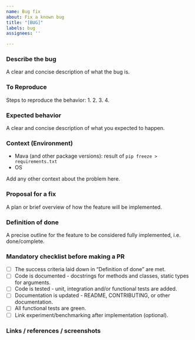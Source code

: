 ```yaml
---
name: Bug fix
about: Fix a known bug
title: "[BUG]"
labels: bug
assignees: ''

---
```


### Describe the bug
A clear and concise description of what the bug is.

### To Reproduce
Steps to reproduce the behavior:
1. 
2. 
3. 
4. 

### Expected behavior
A clear and concise description of what you expected to happen.

### Context (Environment)
 - Mava (and other package versions): result of `pip freeze > requirements.txt`
 - OS

Add any other context about the problem here.

### Proposal for a fix
A plan or brief overview of how the feature will be implemented.

### Definition of done
A precise outline for the feature to be considered fully implemented, i.e. done/complete.

### Mandatory checklist before making a PR
* [ ] The success criteria laid down in “Definition of done” are met.
* [ ] Code is documented - docstrings for methods and classes, static types for arguments.
* [ ] Code is tested - unit, integration and/or functional tests are added.
* [ ] Documentation is updated - README, CONTRIBUTING, or other documentation.
* [ ] All functional tests are green.
* [ ] Link experiment/benchmarking after implementation (optional).

<!-- Base checklist. Don’t hesitate to adapt it to your use-case. -->

### Links / references / screenshots
<!-- For ex: link to CI job, experiment runs, etc. -->
